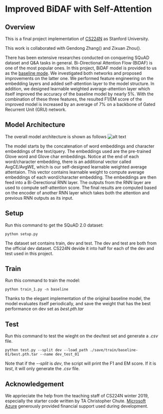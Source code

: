 # Improved BiDAF with Self-Attention
## Overview
This is a final project implementation of [CS224N](http://web.stanford.edu/class/cs224n/) as Stanford University.

This work is collaborated with Gendong Zhang() and Zixuan Zhou().

There has been extensive researches conducted on conquering SQuAD dataset and Q&A tasks in general. Bi-Directional Attention Flow (BiDAF) is one of the most popular ones. In this project, BiDAF model is provided to us as the [baseline mode](https://github.com/chrischute/squad). We investigated both networks and proposed improvements on the latter one. We performed feature engineering on the embedding layers and added self-attention layer to the model structure. In addition, we designed learnable weighted average-attention layer which itself improved the accuracy of the baseline model by nearly 5%. With the combination of these three features, the resulted F1/EM score of the improved model is increased by an average of 7% on a backbone of Gated Recurrent Unit (GRU) network.

## Model Architecture
The overall model architecture is shown as follows
![alt text](https://github.com/Oceanland-428/Improved-BiDAF-with-Self-Attention/blob/master/archi.png)

The model starts by the concatenation of word embeddings and character embeddings of the text/query. The embeddings used are the pre-trained Glove word and Glove char embeddings. Notice at the end of each word/character embedding, there is an additional vector called AvgCE/AvgWE, which is our self-designed learnable weighted average attentaion. This vector contains learnable weight to compute average embeddings of each word/character embedding. The embeddings are then feed into a Bi-Derectional RNN layer. The outputs from the RNN layer are used to compute self-attention score. The final results are computed based on the encoder of another RNN layer which takes both the attention and previous RNN outputs as its input.

## Setup
Run this command to get the SQuAD 2.0 dataset:
```
python setup.py
```
The dataset set contains train, dev and test. The dev and test are both from the official dev dataset. CS224N devide it into half for each of the dev and test used in this project.

## Train
Run this command to train the model:
```
python train_1.py -n baseline
```
Thanks to the elegant implementation of the original baseline model, the model evaluates itself periodically, and save the weight that has the best performance on dev set as *best.pth.tar*

## Test
Run this command to test the wieght on the dev/test set and generate a *.csv* file.
```
python test.py --split dev --load_path ./save/train/baseline-01/best.pth.tar --name dev_test_01
```
Note that if the *--split* is *dev*, the script will print the F1 and EM score. If it is *test*, it will only generate the *.csv* file.

## Acknowledgement
We apprieciate the help from the teaching staff of CS224N winter 2019, especially the starter code written by TA Christopher Chute. [Microsoft Azure](https://azure.microsoft.com/en-us/) generously provided financial support used during development.
